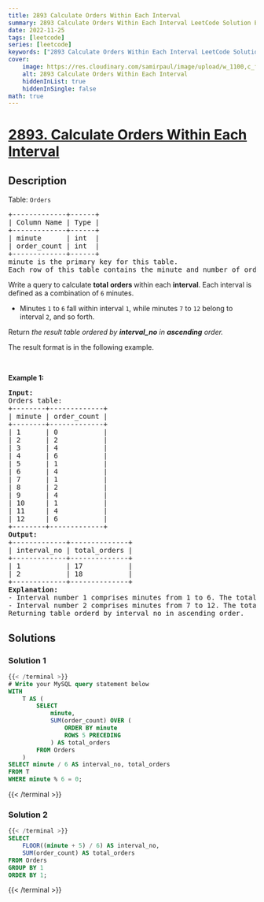 ```yaml
---
title: 2893 Calculate Orders Within Each Interval
summary: 2893 Calculate Orders Within Each Interval LeetCode Solution Explained
date: 2022-11-25
tags: [leetcode]
series: [leetcode]
keywords: ["2893 Calculate Orders Within Each Interval LeetCode Solution Explained in all languages", "2893 Calculate Orders Within Each Interval", "LeetCode", "leetcode solution in Python3 C++ Java Go PHP Ruby Swift TypeScript Rust C# JavaScript C", "GeeksforGeeks", "InterviewBit", "Coding Ninjas", "HackerRank", "HackerEarth", "CodeChef", "TopCoder", "AlgoExpert", "freeCodeCamp", "Codeforces", "GitHub", "AtCoder", "Samir Paul"]
cover:
    image: https://res.cloudinary.com/samirpaul/image/upload/w_1100,c_fit,co_rgb:FFFFFF,l_text:Arial_75_bold:2893 Calculate Orders Within Each Interval - Solution Explained/problem-solving.webp
    alt: 2893 Calculate Orders Within Each Interval
    hiddenInList: true
    hiddenInSingle: false
math: true
---
```



# [2893. Calculate Orders Within Each Interval](https://leetcode.com/problems/calculate-orders-within-each-interval)


## Description

<p>Table: <code><font face="monospace">Orders</font></code></p>

<pre>
+-------------+------+ 
| Column Name | Type | 
+-------------+------+ 
| minute      | int  | 
| order_count | int  |
+-------------+------+
minute is the primary key for this table.
Each row of this table contains the minute and number of orders received during that specific minute. The total number of rows will be a multiple of 6.
</pre>

<p>Write a query to calculate <strong>total</strong> <strong>orders</strong><b> </b>within each <strong>interval</strong>. Each interval is defined as a combination of <code>6</code> minutes.</p>

<ul>
	<li>Minutes <code>1</code> to <code>6</code> fall within interval <code>1</code>, while minutes <code>7</code> to <code>12</code> belong to interval <code>2</code>, and so forth.</li>
</ul>

<p>Return<em> the result table ordered by <strong>interval_no</strong> in <strong>ascending</strong> order.</em></p>

<p>The result format is in the following example.</p>

<p>&nbsp;</p>
<p><strong class="example">Example 1:</strong></p>

<pre>
<strong>Input:</strong> 
Orders table:
+--------+-------------+
| minute | order_count | 
+--------+-------------+
| 1      | 0           |
| 2      | 2           | 
| 3      | 4           | 
| 4      | 6           | 
| 5      | 1           | 
| 6      | 4           | 
| 7      | 1           | 
| 8      | 2           | 
| 9      | 4           | 
| 10     | 1           | 
| 11     | 4           | 
| 12     | 6           | 
+--------+-------------+
<strong>Output:</strong> 
+-------------+--------------+
| interval_no | total_orders | 
+-------------+--------------+
| 1           | 17           | 
| 2           | 18           |    
+-------------+--------------+
<strong>Explanation:</strong> 
- Interval number 1 comprises minutes from 1 to 6. The total orders in these six minutes are (0 + 2 + 4 + 6 + 1 + 4) = 17.
- Interval number 2 comprises minutes from 7 to 12. The total orders in these six minutes are (1 + 2 + 4 + 1 + 4 + 6) = 18.
Returning table orderd by interval_no in ascending order.</pre>

## Solutions

### Solution 1

<!-- tabs:start -->

```sql
{{< /terminal >}}
# Write your MySQL query statement below
WITH
    T AS (
        SELECT
            minute,
            SUM(order_count) OVER (
                ORDER BY minute
                ROWS 5 PRECEDING
            ) AS total_orders
        FROM Orders
    )
SELECT minute / 6 AS interval_no, total_orders
FROM T
WHERE minute % 6 = 0;
```
{{< /terminal >}}

<!-- tabs:end -->

### Solution 2

<!-- tabs:start -->

```sql
{{< /terminal >}}
SELECT
    FLOOR((minute + 5) / 6) AS interval_no,
    SUM(order_count) AS total_orders
FROM Orders
GROUP BY 1
ORDER BY 1;
```
{{< /terminal >}}

<!-- tabs:end -->

<!-- end -->
